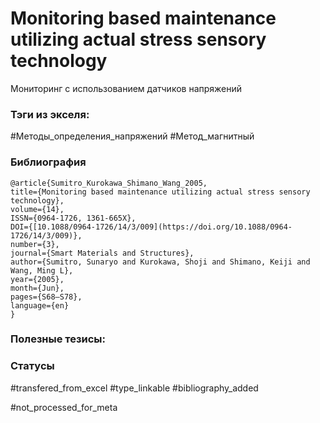 # Monitoring based maintenance utilizing actual stress sensory technology

Мониторинг с использованием датчиков напряжений

### Тэги из экселя:
#Методы_определения_напряжений 
#Метод_магнитный 

### Библиография
```
@article{Sumitro_Kurokawa_Shimano_Wang_2005,
title={Monitoring based maintenance utilizing actual stress sensory technology},
volume={14},
ISSN={0964-1726, 1361-665X},
DOI={[10.1088/0964-1726/14/3/009](https://doi.org/10.1088/0964-1726/14/3/009)},
number={3},
journal={Smart Materials and Structures},
author={Sumitro, Sunaryo and Kurokawa, Shoji and Shimano, Keiji and Wang, Ming L},
year={2005},
month={Jun},
pages={S68–S78},
language={en}
}
```

### Полезные тезисы:

### Статусы
#transfered_from_excel 
#type_linkable 
#bibliography_added

#not_processed_for_meta
